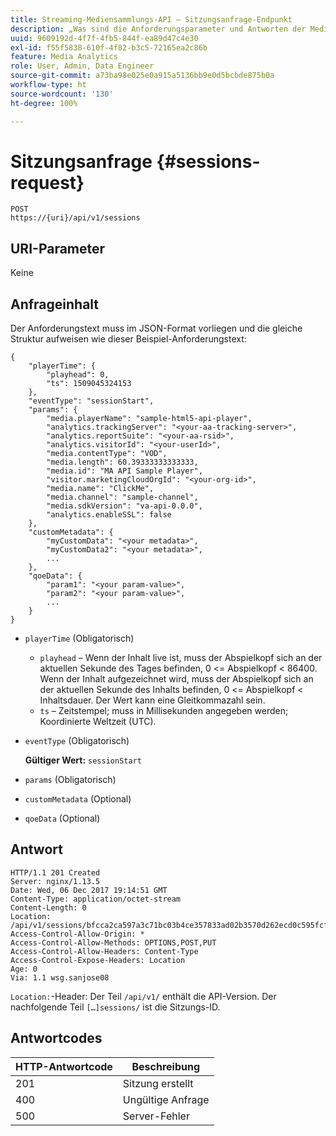 ```yaml
---
title: Streaming-Mediensammlungs-API – Sitzungsanfrage-Endpunkt
description: „Was sind die Anforderungsparameter und Antworten der Media Collection API-Sessions?“
uuid: 9609192d-4f7f-4fb5-844f-ea89d47c4e30
exl-id: f55f5838-610f-4f82-b3c5-72165ea2c86b
feature: Media Analytics
role: User, Admin, Data Engineer
source-git-commit: a73ba98e025e0a915a5136bb9e0d5bcbde875b0a
workflow-type: ht
source-wordcount: '130'
ht-degree: 100%

---
```


# Sitzungsanfrage {#sessions-request}

```
POST 
https://{uri}/api/v1/sessions
```

## URI-Parameter

Keine

## Anfrageinhalt

Der Anforderungstext muss im JSON-Format vorliegen und die gleiche Struktur aufweisen wie dieser Beispiel-Anforderungstext:

```
{ 
    "playerTime": { 
        "playhead": 0, 
        "ts": 1509045324153 
    }, 
    "eventType": "sessionStart", 
    "params": { 
        "media.playerName": "sample-html5-api-player", 
        "analytics.trackingServer": "<your-aa-tracking-server>", 
        "analytics.reportSuite": "<your-aa-rsid>", 
        "analytics.visitorId": "<your-userId>", 
        "media.contentType": "VOD", 
        "media.length": 60.39333333333333, 
        "media.id": "MA API Sample Player", 
        "visitor.marketingCloudOrgId": "<your-org-id>", 
        "media.name": "ClickMe", 
        "media.channel": "sample-channel", 
        "media.sdkVersion": "va-api-0.0.0", 
        "analytics.enableSSL": false 
    }, 
    "customMetadata": { 
        "myCustomData": "<your metadata>", 
        "myCustomData2": "<your metadata>", 
        ... 
    }, 
    "qoeData": { 
        "param1": "<your param-value>", 
        "param2": "<your param-value>", 
        ... 
    } 
}
```

* `playerTime` (Obligatorisch)
   * `playhead` – Wenn der Inhalt live ist, muss der Abspielkopf sich an der aktuellen Sekunde des Tages befinden, 0 &lt;= Abspielkopf &lt; 86400. Wenn der Inhalt aufgezeichnet wird, muss der Abspielkopf sich an der aktuellen Sekunde des Inhalts befinden, 0 &lt;= Abspielkopf &lt; Inhaltsdauer. Der Wert kann eine Gleitkommazahl sein.
   * `ts` – Zeitstempel; muss in Millisekunden angegeben werden; Koordinierte Weltzeit (UTC).
* `eventType` (Obligatorisch)

   **Gültiger Wert:** `sessionStart`
* `params` (Obligatorisch)
* `customMetadata` (Optional)
* `qoeData` (Optional)

## Antwort

```
HTTP/1.1 201 Created 
Server: nginx/1.13.5 
Date: Wed, 06 Dec 2017 19:14:51 GMT 
Content-Type: application/octet-stream 
Content-Length: 0 
Location: /api/v1/sessions/bfcca2ca597a3c71bc03b4ce357833ad02b3570d262ecd0c595fcf8f2ae4df58 
Access-Control-Allow-Origin: * 
Access-Control-Allow-Methods: OPTIONS,POST,PUT 
Access-Control-Allow-Headers: Content-Type 
Access-Control-Expose-Headers: Location 
Age: 0 
Via: 1.1 wsg.sanjose08
```

`Location:`-Header: Der Teil `/api/v1/` enthält die API-Version. Der nachfolgende Teil `[…]sessions/` ist die Sitzungs-ID.

## Antwortcodes

| HTTP-Antwortcode | Beschreibung |
|---|---|
| 201 | Sitzung erstellt |
| 400 | Ungültige Anfrage |
| 500 | Server-Fehler |
